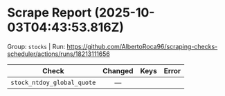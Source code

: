 # Scrape Report (2025-10-03T04:43:53.816Z)

Group: `stocks`  |  Run: https://github.com/AlbertoRoca96/scraping-checks-scheduler/actions/runs/18213111656

| Check | Changed | Keys | Error |
|---|:---:|:--|:--|
| `stock_ntdoy_global_quote` | — |  |  |
